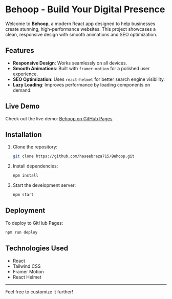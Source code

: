# Behoop - Build Your Digital Presence

Welcome to **Behoop**, a modern React app designed to help businesses create stunning, high-performance websites. This project showcases a clean, responsive design with smooth animations and SEO optimization.

## Features

- **Responsive Design**: Works seamlessly on all devices.
- **Smooth Animations**: Built with `framer-motion` for a polished user experience.
- **SEO Optimization**: Uses `react-helmet` for better search engine visibility.
- **Lazy Loading**: Improves performance by loading components on demand.

## Live Demo

Check out the live demo: [Behoop on GitHub Pages](https://haseebraza715.github.io/Behoop)

## Installation

1. Clone the repository:
   ```bash
   git clone https://github.com/haseebraza715/Behoop.git
   ```
2. Install dependencies:
   ```bash
   npm install
   ```
3. Start the development server:
   ```bash
   npm start
   ```

## Deployment

To deploy to GitHub Pages:
```bash
npm run deploy
```

## Technologies Used

- React
- Tailwind CSS
- Framer Motion
- React Helmet

---

Feel free to customize it further!
